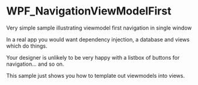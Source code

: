 # WPF_NavigationViewModelFirst
Very simple sample illustrating viewmodel first navigation in single window

In a real app you would want dependency injection, a database and views which do things.

Your designer is unlikely to be very happy with a listbox of buttons for navigation... and so on.

This sample just shows you how to template out viewmodels into views.
